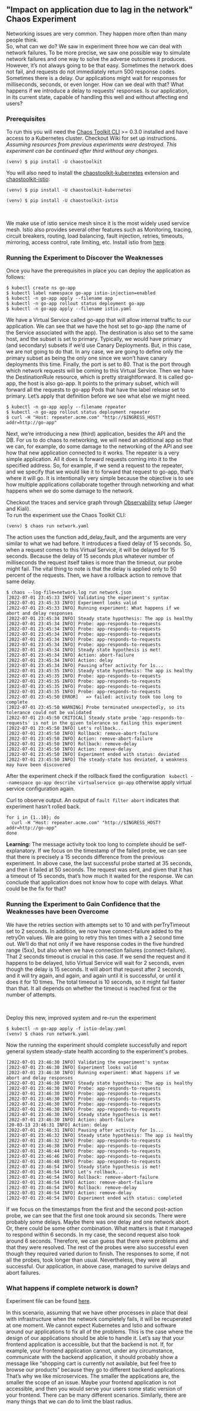 ## "Impact on application due to lag in the network" Chaos Experiment

Networking issues are very common. They happen more often than many people think.<br>
So, what can we do?
We saw in experiment three how we can deal with network failures. To be more precise, we saw one possible way to simulate network failures and one way to solve the adverse outcomes it produces. However, it’s not always going to be that easy. Sometimes the network does not fail, and requests do not immediately return 500 response codes. Sometimes there is a delay. Our applications might wait for responses for milliseconds, seconds, or even longer. How can we deal with that?
What happens if we introduce a delay to requests’ responses. Is our application, in its current state, capable of handling this well and without affecting end users?


### Prerequisites

To run this you will need the [Chaos Toolkit CLI][chaos-toolkit] >= 0.3.0
installed and have access to a Kubernetes cluster. Checkout Wiki for set up instructions.<br>
*Assuming resources from previous experiments were destroyed. This experiment can be continued after third without any changes.*<br>

```shell
(venv) $ pip install -U chaostoolkit
```

[chaos-toolkit]: https://github.com/chaostoolkit/chaostoolkit
[minikube]: https://kubernetes.io/docs/getting-started-guides/minikube/

You will also need to install the [chaostoolkit-kubernetes][chaosk8s] extension and [chaostoolkit-istio][chaosistio]:

```shell
(venv) $ pip install -U chaostoolkit-kubernetes
```

[chaosk8s]: https://github.com/chaostoolkit/chaostoolkit-kubernetes

```shell
(venv) $ pip install -U chaostoolkit-istio
```

[chaosistio]: https://github.com/chaostoolkit/chaostoolkit-istio

<br>

We make use of istio service mesh since it is the most widely used service mesh. Istio also provides several other features such as Monitoring, tracing, circuit breakers, routing, load balancing, fault injection, retries, timeouts, mirroring, access control, rate limiting, etc. Install istio from [here](../../cluster-setup-multiprovider/istio.sh).

### Running the Experiment to Discover the Weaknesses

Once you have the prerequisites in place you can deploy the application as follows:

```shell
$ kubectl create ns go-app
$ kubectl label namespace go-app istio-injection=enabled
$ kubectl -n go-app apply --filename app
$ kubectl -n go-app rollout status deployment go-app
$ kubectl -n go-app apply --filename istio.yaml
``` 

We have a Virtual Service called go-app that will allow internal traffic to our application. We can see that we have the host set to go-app (the name of the Service associated with the app). The destination is also set to the same host, and the subset is set to primary. Typically, we would have primary (and secondary) subsets if we’d use Canary Deployments. But, in this case, we are not going to do that. In any case, we are going to define only the primary subset as being the only one since we won’t have canary deployments this time. Finally, the port is set to 80. That is the port through which network requests will be coming to this Virtual Service.
Then we have the DestinationRule resource, which is pretty straightforward. It is called go-app, the host is also go-app. It points to the primary subset, which will forward all the requests to go-app Pods that have the label release set to primary.
Let’s apply that definition before we see what else we might need.<br>

```shell
$ kubectl -n go-app apply --filename repeater
$ kubectl -n go-app rollout status deployment repeater
$ curl -H "Host: repeater.acme.com" "http://$INGRESS_HOST?addr=http://go-app"
``` 

Next, we’re introducing a new (third) application, besides the API and the DB. For us to do chaos to networking, we will need an additional app so that we can, for example, do some damage to the networking of the API and see how that new application connected to it works.
The repeater is a very simple application. All it does is forward requests coming into it to the specified address. So, for example, if we send a request to the repeater, and we specify that we would like it to forward that request to go-app, that’s where it will go. It is intentionally very simple because the objective is to see how multiple applications collaborate together through networking and what happens when we do some damage to the network.
<br>

Checkout the traces and service graph through [Observability](https://github.com/Pranav-SA/thesis-support-examples/wiki/Observability) setup (Jaeger and Kiali).
<br>
To run the experiment use the Chaos Toolkit CLI:

```shell
(venv) $ chaos run network.yaml
```

The action uses the function add_delay_fault, and the arguments are very similar to what we had before. It introduces a fixed delay of 15 seconds. So, when a request comes to this Virtual Service, it will be delayed for 15 seconds. Because the delay of 15 seconds plus whatever number of milliseconds the request itself takes is more than the timeout, our probe might fail. The vital thing to note is that the delay is applied only to 50 percent of the requests.
Then, we have a rollback action to remove that same delay.


```shell
$ chaos --log-file=network.log run network.json 
[2022-07-01 23:45:33 INFO] Validating the experiment's syntax
[2022-07-01 23:45:33 INFO] Experiment looks valid
[2022-07-01 23:45:33 INFO] Running experiment: What happens if we abort and delay responses
[2022-07-01 23:45:34 INFO] Steady state hypothesis: The app is healthy
[2022-07-01 23:45:34 INFO] Probe: app-responds-to-requests
[2022-07-01 23:45:34 INFO] Probe: app-responds-to-requests
[2022-07-01 23:45:34 INFO] Probe: app-responds-to-requests
[2022-07-01 23:45:34 INFO] Probe: app-responds-to-requests
[2022-07-01 23:45:34 INFO] Probe: app-responds-to-requests
[2022-07-01 23:45:34 INFO] Steady state hypothesis is met!
[2022-07-01 23:45:34 INFO] Action: abort-failure
[2022-07-01 23:45:34 INFO] Action: delay
[2022-07-01 23:45:34 INFO] Pausing after activity for 1s...
[2022-07-01 23:45:35 INFO] Steady state hypothesis: The app is healthy
[2022-07-01 23:45:35 INFO] Probe: app-responds-to-requests
[2022-07-01 23:45:35 INFO] Probe: app-responds-to-requests
[2022-07-01 23:45:35 INFO] Probe: app-responds-to-requests
[2022-07-01 23:45:35 INFO] Probe: app-responds-to-requests
[2022-07-01 23:45:50 ERROR]   => failed: activity took too long to complete
[2022-07-01 23:45:50 WARNING] Probe terminated unexpectedly, so its tolerance could not be validated
[2022-07-01 23:45:50 CRITICAL] Steady state probe 'app-responds-to-requests' is not in the given tolerance so failing this experiment
[2022-07-01 23:45:50 INFO] Let's rollback...
[2022-07-01 23:45:50 INFO] Rollback: remove-abort-failure
[2022-07-01 23:45:50 INFO] Action: remove-abort-failure
[2022-07-01 23:45:50 INFO] Rollback: remove-delay
[2022-07-01 23:45:50 INFO] Action: remove-delay
[2022-07-01 23:45:50 INFO] Experiment ended with status: deviated
[2022-07-01 23:45:50 INFO] The steady-state has deviated, a weakness may have been discovered

```

After the experiment check if the rollback fixed the configuration `
kubectl --namespace go-app describe virtualservice go-app` otherwise apply virtual service configuration again.<br>

Curl to observe output. An output of `fault filter abort` indicates that experiment hasn't rolled back.
```shell
for i in {1..10}; do 
  curl -H "Host: repeater.acme.com" "http://$INGRESS_HOST?addr=http://go-app"
done
```

**Learning:** The message activity took too long to complete should be self-explanatory. If we focus on the timestamp of the failed probe, we can see that there is precisely a 15 seconds difference from the previous experiment. In above case, the last successful probe started at 35 seconds, and then it failed at 50 seconds. The request was sent, and given that it has a timeout of 15 seconds, that’s how much it waited for the response.
We can conclude that application does not know how to cope with delays. What could be the fix for that?


### Running the Experiment to Gain Confidence that the Weaknesses have been Overcome

We have the retries section with attempts set to 10 and with perTryTimeout set to 2 seconds. In addition, we now have connect-failure added to the retryOn values.
We are going to retry this ten times with a 2 second time out. We’ll do that not only if we have response codes in the five hundred range (5xx), but also when we have connection failures (connect-failure). That 2 seconds timeout is crucial in this case. If we send the request and it happens to be delayed, Istio Virtual Service will wait for 2 seconds, even though the delay is 15 seconds. It will abort that request after 2 seconds, and it will try again, and again, and again until it is successful, or until it does it for 10 times. The total timeout is 10 seconds, so it might fail faster than that. It all depends on whether the timeout is reached first or the number of attempts.

<br>

Deploy this new, improved system and re-run the experiment

```shell
$ kubectl -n go-app apply -f istio-delay.yaml
(venv) $ chaos run network.yaml
```

Now the running the experiment should complete successfully and report general system
steady-state health according to the experiment's probes.
<br>

```shell
[2022-07-01 23:46:30 INFO] Validating the experiment's syntax
[2022-07-01 23:46:30 INFO] Experiment looks valid
[2022-07-01 23:46:30 INFO] Running experiment: What happens if we abort and delay responses
[2022-07-01 23:46:30 INFO] Steady state hypothesis: The app is healthy
[2022-07-01 23:46:30 INFO] Probe: app-responds-to-requests
[2022-07-01 23:46:30 INFO] Probe: app-responds-to-requests
[2022-07-01 23:46:30 INFO] Probe: app-responds-to-requests
[2022-07-01 23:46:30 INFO] Probe: app-responds-to-requests
[2022-07-01 23:46:30 INFO] Probe: app-responds-to-requests
[2022-07-01 23:46:30 INFO] Steady state hypothesis is met!
[2022-07-01 23:46:30 INFO] Action: abort-failure
[20-03-13 23:46:31 INFO] Action: delay
[2022-07-01 23:46:31 INFO] Pausing after activity for 1s...
[2022-07-01 23:46:32 INFO] Steady state hypothesis: The app is healthy
[2022-07-01 23:46:32 INFO] Probe: app-responds-to-requests
[2022-07-01 23:46:38 INFO] Probe: app-responds-to-requests
[2022-07-01 23:46:44 INFO] Probe: app-responds-to-requests
[2022-07-01 23:46:46 INFO] Probe: app-responds-to-requests
[2022-07-01 23:46:48 INFO] Probe: app-responds-to-requests
[2022-07-01 23:46:54 INFO] Steady state hypothesis is met!
[2022-07-01 23:46:54 INFO] Let's rollback...
[2022-07-01 23:46:54 INFO] Rollback: remove-abort-failure
[2022-07-01 23:46:54 INFO] Action: remove-abort-failure
[2022-07-01 23:46:54 INFO] Rollback: remove-delay
[2022-07-01 23:46:54 INFO] Action: remove-delay
[2022-07-01 23:46:54 INFO] Experiment ended with status: completed

```

If we focus on the timestamps from the first and the second post-action probe, we can see that the first one took around six seconds. There were probably some delays. Maybe there was one delay and one network abort. Or, there could be some other combination. What matters is that it managed to respond within 6 seconds. In my case, the second request also took around 6 seconds. Therefore, we can guess that there were problems and that they were resolved. The rest of the probes were also successful even though they required varied durion to finish.
The responses to some, if not all the probes, took longer than usual. Nevertheless, they were all successful. Our application, in above case, managed to survive delays and abort failures.

### What happens if complete network is down?
Experiment file can be found [here](./network-100.yaml).

In this scenario, assuming that we have other processes in place that deal with infrastructure when the network completely fails, it will be recuperated at one moment. We cannot expect Kubernetes and Istio and software around our applications to fix all of the problems. This is the case where the design of our applications should be able to handle it.
Let’s say that your frontend application is accessible, but that the backend is not. If, for example, your frontend application cannot, under any circumstance, communicate with the backend application, it should probably show a message like “shopping cart is currently not available, but feel free to browse our products” because they go to different backend applications. That’s why we like microservices. The smaller the applications are, the smaller the scope of an issue. Maybe your frontend application is not accessible, and then you would serve your users some static version of your frontend. 
There can be many different scenarios. Similarly, there are many things that we can do to limit the blast radius. 